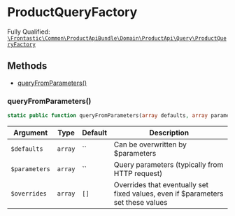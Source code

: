 #  ProductQueryFactory

Fully Qualified: [`\Frontastic\Common\ProductApiBundle\Domain\ProductApi\Query\ProductQueryFactory`](../../../../../../src/php/ProductApiBundle/Domain/ProductApi/Query/ProductQueryFactory.php)




## Methods

* [queryFromParameters()](#queryFromParameters)


### queryFromParameters()


```php
static public function queryFromParameters(array defaults, array parameters, array overrides = []): \Frontastic\Common\ProductApiBundle\Domain\ProductApi\Query\ProductQuery
```






Argument|Type|Default|Description
--------|----|-------|-----------
`$defaults`|`array`|``|Can be overwritten by $parameters
`$parameters`|`array`|``|Query parameters (typically from HTTP request)
`$overrides`|`array`|`[]`|Overrides that eventually set fixed values, even if $parameters set these values

